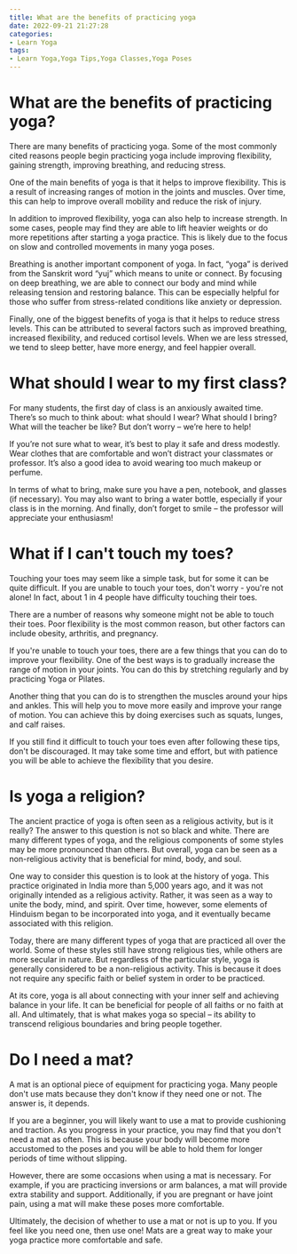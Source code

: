 ```yaml
---
title: What are the benefits of practicing yoga
date: 2022-09-21 21:27:28
categories:
- Learn Yoga
tags:
- Learn Yoga,Yoga Tips,Yoga Classes,Yoga Poses
---
```



#  What are the benefits of practicing yoga?

There are many benefits of practicing yoga. Some of the most commonly cited reasons people begin practicing yoga include improving flexibility, gaining strength, improving breathing, and reducing stress.

One of the main benefits of yoga is that it helps to improve flexibility. This is a result of increasing ranges of motion in the joints and muscles. Over time, this can help to improve overall mobility and reduce the risk of injury.

In addition to improved flexibility, yoga can also help to increase strength. In some cases, people may find they are able to lift heavier weights or do more repetitions after starting a yoga practice. This is likely due to the focus on slow and controlled movements in many yoga poses.

Breathing is another important component of yoga. In fact, “yoga” is derived from the Sanskrit word “yuj” which means to unite or connect. By focusing on deep breathing, we are able to connect our body and mind while releasing tension and restoring balance. This can be especially helpful for those who suffer from stress-related conditions like anxiety or depression.

Finally, one of the biggest benefits of yoga is that it helps to reduce stress levels. This can be attributed to several factors such as improved breathing, increased flexibility, and reduced cortisol levels. When we are less stressed, we tend to sleep better, have more energy, and feel happier overall.

#  What should I wear to my first class?

For many students, the first day of class is an anxiously awaited time. There’s so much to think about: what should I wear? What should I bring? What will the teacher be like? But don’t worry – we’re here to help!

If you’re not sure what to wear, it’s best to play it safe and dress modestly. Wear clothes that are comfortable and won’t distract your classmates or professor. It’s also a good idea to avoid wearing too much makeup or perfume.

In terms of what to bring, make sure you have a pen, notebook, and glasses (if necessary). You may also want to bring a water bottle, especially if your class is in the morning. And finally, don’t forget to smile – the professor will appreciate your enthusiasm!

#  What if I can't touch my toes?

Touching your toes may seem like a simple task, but for some it can be quite difficult. If you are unable to touch your toes, don't worry - you're not alone! In fact, about 1 in 4 people have difficulty touching their toes.

There are a number of reasons why someone might not be able to touch their toes. Poor flexibility is the most common reason, but other factors can include obesity, arthritis, and pregnancy.

If you're unable to touch your toes, there are a few things that you can do to improve your flexibility. One of the best ways is to gradually increase the range of motion in your joints. You can do this by stretching regularly and by practicing Yoga or Pilates.

Another thing that you can do is to strengthen the muscles around your hips and ankles. This will help you to move more easily and improve your range of motion. You can achieve this by doing exercises such as squats, lunges, and calf raises.

If you still find it difficult to touch your toes even after following these tips, don't be discouraged. It may take some time and effort, but with patience you will be able to achieve the flexibility that you desire.

#  Is yoga a religion?

The ancient practice of yoga is often seen as a religious activity, but is it really? The answer to this question is not so black and white. There are many different types of yoga, and the religious components of some styles may be more pronounced than others. But overall, yoga can be seen as a non-religious activity that is beneficial for mind, body, and soul.

One way to consider this question is to look at the history of yoga. This practice originated in India more than 5,000 years ago, and it was not originally intended as a religious activity. Rather, it was seen as a way to unite the body, mind, and spirit. Over time, however, some elements of Hinduism began to be incorporated into yoga, and it eventually became associated with this religion.

Today, there are many different types of yoga that are practiced all over the world. Some of these styles still have strong religious ties, while others are more secular in nature. But regardless of the particular style, yoga is generally considered to be a non-religious activity. This is because it does not require any specific faith or belief system in order to be practiced.

At its core, yoga is all about connecting with your inner self and achieving balance in your life. It can be beneficial for people of all faiths or no faith at all. And ultimately, that is what makes yoga so special – its ability to transcend religious boundaries and bring people together.

#  Do I need a mat?

A mat is an optional piece of equipment for practicing yoga. Many people don't use mats because they don't know if they need one or not. The answer is, it depends.

If you are a beginner, you will likely want to use a mat to provide cushioning and traction. As you progress in your practice, you may find that you don't need a mat as often. This is because your body will become more accustomed to the poses and you will be able to hold them for longer periods of time without slipping.

However, there are some occasions when using a mat is necessary. For example, if you are practicing inversions or arm balances, a mat will provide extra stability and support. Additionally, if you are pregnant or have joint pain, using a mat will make these poses more comfortable.

Ultimately, the decision of whether to use a mat or not is up to you. If you feel like you need one, then use one! Mats are a great way to make your yoga practice more comfortable and safe.